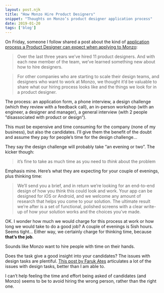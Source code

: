 ```yaml
---
layout: post.njk
title: "How Monzo Hire Product Designers"
snippet: "Thoughts on Monzo’s product designer application process"
date: 2019-01-20
tags: ['blog']
---
```


On Friday, someone I follow shared a post about the kind of [application process a Product Designer can expect when applying to Monzo](https://monzo.com/blog/2019/01/17/monzo-product-designer-jobs/?utm_content=buffer0f188&utm_medium=social&utm_source=twitter):

> Over the last three years we’ve hired 11 product designers. And with each new member of the team, we’ve learned something new about how to hire designers.

> For other companies who are starting to scale their design teams, and designers who want to work at Monzo, we thought it’d be valuable to share what our hiring process looks like and the things we look for in a product designer.

The process: an application form, a phone interview, a design challenge (which they review with a feedback call), an in-person workshop (with an engineer, a designer and manager), a general interview (with 2 people “disassociated with product or design”). 

This must be expensive and time consuming for the company (none of my business), but also the candidates. I’ll give them the benefit of the doubt and assume they pay for people’s time for the design challenge… 

They say the design challenge will probably take “an evening or two”. The kicker though: 

> it’s fine to take as much time as you need to *think* about the problem

Emphasis mine. Here’s what they are expecting for your couple of evenings, plus thinking time:

> We’ll send you a brief, and in return we’re looking for an end-to-end design of how you think this could look and work. Your app can be designed for iOS or Android, and we welcome any amount of research that helps you come to your solution. The ultimate result we’re after is a set of functional, polished screens with a clear write-up of how your solution works and the choices you’ve made.

OK. I wonder how much we would charge for this process at work or how long we would take to do a good job? A couple of evenings is 5ish hours. Seems tight… Either way, we certainly charge for thinking time, because **that’s the job**. 

Sounds like Monzo want to hire people with time on their hands. 

Does the task give a good insight into your candidates? The issues with design tasks are plentiful. [This post by Faruk Ates](https://productmatters.design/hiring-a-product-designer-dont-use-design-exercises-4768235b3da9) articulates a lot of the issues with design tasks, better than I am able to.

I can’t help feeling the time and effort being asked of candidates (and Monzo) seems to be to avoid hiring the wrong person, rather than the right one. 
